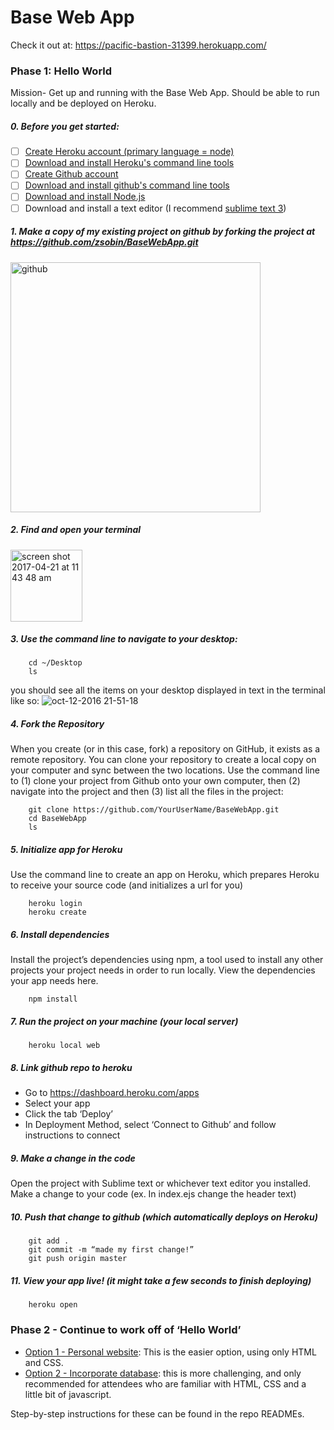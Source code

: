 # Base Web App

Check it out at: https://pacific-bastion-31399.herokuapp.com/

### Phase 1: Hello World

Mission- Get up and running with the Base Web App. Should be able to run locally and be deployed on Heroku. 

##### 0. Before you get started:

- [ ] [Create Heroku account (primary language = node)](https://signup.heroku.com/)
- [ ] [Download and install Heroku's command line tools](https://toolbelt.heroku.com/) 
- [ ] [Create Github account](https://github.com/join) 
- [ ] [Download and install github's command line tools](https://help.github.com/articles/set-up-git/#setting-up-git) 
- [ ] [Download and install Node.js ](https://nodejs.org/en/download/) 
- [ ] Download and install a text editor (I recommend [sublime text 3](https://www.sublimetext.com/3))

##### 1. Make a copy of my existing project on github by forking the project at https://github.com/zsobin/BaseWebApp.git
<img width="400" alt="github" src="https://cloud.githubusercontent.com/assets/17851174/25285298/b990a2ae-2687-11e7-845c-2673aa704689.png">

##### 2. Find and open your terminal 
<img width="115" alt="screen shot 2017-04-21 at 11 43 48 am" src="https://cloud.githubusercontent.com/assets/17851174/25285319/ce48dafe-2687-11e7-9fba-3262f406235f.png">

##### 3. Use the command line to navigate to your desktop:
```
	cd ~/Desktop 
	ls 
```
you should see all the items on your desktop displayed in text in the terminal like so: 
![oct-12-2016 21-51-18](https://cloud.githubusercontent.com/assets/17851174/25285297/b97b3586-2687-11e7-8d0a-075baed899c4.gif)

 
##### 4. Fork the Repository 

When you create (or in this case, fork) a repository on GitHub, it exists as a remote repository. You can clone your repository to create a local copy on your computer and sync between the two locations. Use the command line to (1) clone your project from Github onto your own computer, then (2) navigate into the project and then (3) list all the files in the project:

```
	git clone https://github.com/YourUserName/BaseWebApp.git 
	cd BaseWebApp
	ls
```

##### 5. Initialize app for Heroku

Use the command line to create an app on Heroku, which prepares Heroku to receive your source code (and initializes a url for you) 
```
	heroku login
	heroku create
```

##### 6. Install dependencies

Install the project’s dependencies using npm, a tool used to install any other projects your project needs in order to run locally. View the dependencies your app needs here.
```
	npm install 
```

##### 7. Run the project on your machine (your local server)
```
	heroku local web	
```

##### 8. Link github repo to heroku
 - Go to https://dashboard.heroku.com/apps
 - Select your app
 - Click the tab ‘Deploy’ 
 - In Deployment Method, select ‘Connect to Github’ and follow instructions to connect

##### 9. Make a change in the code

Open the project with Sublime text or whichever text editor you installed. Make a change to your code (ex. In index.ejs change the header text)

##### 10. Push that change to github (which automatically deploys on Heroku)
```
	git add .
	git commit -m “made my first change!” 
	git push origin master
```

##### 11. View your app live! (it might take a few seconds to finish deploying)
```
	heroku open 
```	

### Phase 2 - Continue to work off of ‘Hello World’ 

- [Option 1 - Personal website](https://github.com/zsobin/PersonalWebApp): This is the easier option, using only HTML and CSS. 
- [Option 2 - Incorporate database](https://github.com/zsobin/DatabaseWebApp): this is more challenging, and only recommended for attendees who are familiar with HTML, CSS and a little bit of javascript. 	

Step-by-step instructions for these can be found in the repo READMEs. 

